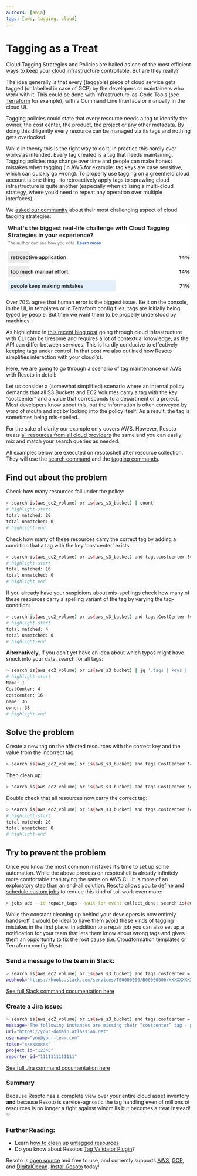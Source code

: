 ```yaml
---
authors: [anja]
tags: [aws, tagging, cloud]
---
```


# Tagging as a Treat

Cloud Tagging Strategies and Policies are hailed as one of the most efficient ways to keep your cloud infrastructure controllable. But are they really?

The idea generally is that every (taggable) piece of cloud service gets tagged (or labelled in case of GCP) by the developers or maintainers who work with it. This could be done with Infrastructure-as-Code Tools (see [Terraform](https://registry.terraform.io/providers/hashicorp/aws/latest/docs/guides/resource-tagging) for example), with a Command Line Interface or manually in the cloud UI.

Tagging policies could state that every resource needs a tag to identify the owner, the cost center, the product, the project or any other metadata. By doing this diligently every resource can be managed via its tags and nothing gets overlooked.

While in theory this is the right way to do it, in practice this hardly ever works as intended. Every tag created is a tag that needs maintaining. Tagging policies may change over time and people can make honest mistakes when tagging (in AWS for example: tag keys are case sensitive, which can quickly go wrong). To properly use tagging on a greenfield cloud account is one thing - to retroactively apply tags to sprawling cloud infrastructure is quite another (especially when utilising a multi-cloud strategy, where you’d need to repeat any operation over multiple interfaces).

We [asked our community](https://www.linkedin.com/feed/update/urn:li:activity:6987739499686428672) about their most challenging aspect of cloud tagging strategies:

![LinkedIn Poll](./img/linkedinpoll.png)

Over 70% agree that human error is the biggest issue. Be it on the console, in the UI, in templates or in Terraform config files, tags are initially being typed by people. But then we want them to be properly understood by machines.

As highlighted in [this recent blog post](../10-14-a-tale-of-two-tools/index.md) going through cloud infrastructure with CLI can be tiresome and requires a lot of contextual knowledge, as the API can differ between services. This is hardly conducive to effectively keeping tags under control. In that post we also outlined how Resoto simplifies interaction with your cloud(s).

Here, we are going to go through a scenario of tag maintenance on AWS with Resoto in detail:

Let us consider a (somewhat simplified) scenario where an internal policy demands that all S3 Buckets and EC2 Volumes carry a tag with the key “costcenter” and a value that corresponds to a department or a project. Most developers know about this, but the information is often conveyed by word of mouth and not by looking into the policy itself. As a result, the tag is sometimes being mis-spelled.

For the sake of clarity our example only covers AWS. However, Resoto treats [all resources from all cloud providers](../09-22-cloud-resources-they-have-a-lot-in-common/index.md) the same and you can easily mix and match your search queries as needed.

All examples below are executed on resotoshell after resource collection. They will use the [search command](/docs/reference/cli/search-commands/search) and the [tagging commands](/docs/concepts/resource-management/tagging).

## Find out about the problem

Check how many resources fall under the policy:

```bash title="search for all resources that are EC2 Volumes or S3 Buckets and count them"
> search is(aws_ec2_volume) or is(aws_s3_bucket) | count
# highlight-start
total matched: 20
total unmatched: 0
# highlight-end
```

Check how many of these resources carry the correct tag by adding a condition that a tag with the key 'costcenter' exists:

```bash title="add the condition that a tag with key 'costcenter' must exist"
> search is(aws_ec2_volume) or is(aws_s3_bucket) and tags.costcenter != null | count
# highlight-start
total matched: 16
total unmatched: 0
# highlight-end
```

If you already have your suspicions about mis-spellings check how many of these resources carry a spelling variant of the tag by varying the tag-condition:

```bash title="add the condition that a tag with key **CostCenter** must exist"
> search is(aws_ec2_volume) or is(aws_s3_bucket) and tags.CostCenter != null | count
# highlight-start
total matched: 4
total unmatched: 0
# highlight-end
```

**Alternatively**, if you don’t yet have an idea about which typos might have snuck into your data, search for all tags:

```bash title="search for all tags of all resources and count how often they occur"
> search is(aws_ec2_volume) or is(aws_s3_bucket) | jq '.tags | keys | .[] | {name:.}' | flatten | count /name
# highlight-start
Name: 1
CostCenter: 4
costcenter: 16
name: 35
owner: 38
# highlight-end
```

## Solve the problem

Create a new tag on the affected resources with the correct key and the value from the incorrect tag:

```bash title="add a new tag to resources, taking the value from the existing tag"
> search is(aws_ec2_volume) or is(aws_s3_bucket) and tags.CostCenter != null | tag update costcenter {tags.CostCenter}
```

Then clean up:

```bash title="delete the incorrect tag"
> search is(aws_ec2_volume) or is(aws_s3_bucket) and tags.CostCenter != null | tag delete Co stCenter
```

Double check that all resources now carry the correct tag:

```bash title="count resources that are EC2 Volumes or S3 Buckets that don't have a **costcenter** tag"
> search is(aws_ec2_volume) or is(aws_s3_bucket) and tags.costcenter != null | count
# highlight-start
total matched: 20
total unmatched: 0
# highlight-end
```

## Try to prevent the problem

Once you know the most common mistakes it’s time to set up some automation. While the above process on resotoshell is already infinitely more comfortable than trying the same on AWS CLI it is more of an exploratory step than an end-all solution. Resoto allows you to [define and schedule custom jobs](/docs/reference/cli/action-commands/jobs/add) to reduce this kind of toil work even more:

```bash title="create a job with the id 'repair_tags' that executes after the 'collect_done' event and runs the command to add a new tag to resources"
> jobs add --id repair_tags --wait-for-event collect_done: search is(aws_ec2_volume) or is(aws_s3_bucket) and tags.CostCenter != null | tag update costcenter {tags.CostCenter}
```

While the constant cleaning up behind your developers is now entirely hands-off it would be ideal to have them avoid these kinds of tagging mistakes in the first place. In addition to a repair job you can also set up a notification for your team that lets them know about wrong tags and gives them an opportunity to fix the root cause (i.e. Cloudformation templates or Terraform config files):

### Send a message to the team in Slack:

```bash title="send search results about untagged resources to Slack"
> search is(aws_ec2_volume) or is(aws_s3_bucket) and tags.costcenter = null | slack title="Missing tag “costcenter” on these resources:"
webhook="https://hooks.slack.com/services/T00000000/B00000000/XXXXXXXXXXXXXXXXXXXXXXXX"
```

[See full Slack command cocumentation here](/docs/edge/how-to-guides/alerting/send-slack-notifications)

### Create a Jira issue:

```bash title="send search results about untagged resources to Jira"
> search is(aws_ec2_volume) or is(aws_s3_bucket) and tags.costcenter = null | jira title="Resources are missing their “costcenter” tag!"
message="The following instances are missing their “costcenter” tag - please double-check your templates used! Thanks!"
url="https://your-domain.atlassian.net"
username="you@your-team.com"
token="xxxxxxxxx"
project_id="12345"
reporter_id="1111111111111"
```

[See full Jira command cocumentation here](/docs/edge/how-to-guides/alerting/create-jira-issues)

### Summary

Because Resoto has a complete view over your entire cloud asset inventory **and** because Resoto is service-agnostic the tag handling even of millions of resources is no longer a fight against windmills but becomes a treat instead! ✨

### Further Reading:

- Learn [how to clean up untagged resources](/docs/how-to-guides/cleanup/clean-up-untagged-resources)
- Do you know about Resotos [Tag Validator Plugin](/docs/concepts/components/plugins/tagvalidator)?

Resoto is [open source](https://github.com/someengineering/resoto/blob/main/LICENSE) and free to use, and currently supports [<abbr title="Amazon Web Services">AWS</abbr>](/docs/getting-started/configure-cloud-provider-access/aws), [<abbr title="Google Cloud Platform">GCP</abbr>](/docs/getting-started/configure-cloud-provider-access/gcp), and [DigitalOcean](/docs/getting-started/configure-cloud-provider-access/digitalocean). [Install Resoto](/docs/getting-started/install-resoto) today!
